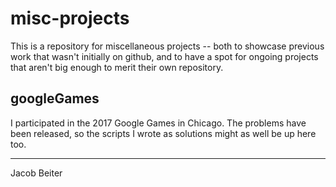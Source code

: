 misc-projects
============

This is a repository for miscellaneous projects -- both to showcase previous work that wasn't initially on github, and to have a spot for ongoing projects that aren't big enough to merit their own repository.

googleGames
-----------
I participated in the 2017 Google Games in Chicago. The problems have been released, so the scripts I wrote as solutions might as well be up here too. 






----------
Jacob Beiter

